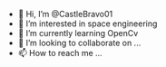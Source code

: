 - 👋 Hi, I’m @CastleBravo01
- 👀 I’m interested in space engineering
- 🌱 I’m currently learning OpenCv
- 💞️ I’m looking to collaborate on ...
- 📫 How to reach me ...

<!---
CastleBravo01/CastleBravo01 is a ✨ special ✨ repository because its `README.md` (this file) appears on your GitHub profile.
You can click the Preview link to take a look at your changes.
--->
